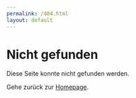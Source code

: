 ```yaml
---
permalink: /404.html
layout: default
---
```


# Nicht gefunden

Diese Seite konnte nicht gefunden werden.

Gehe zurück zur [Homepage](/).
